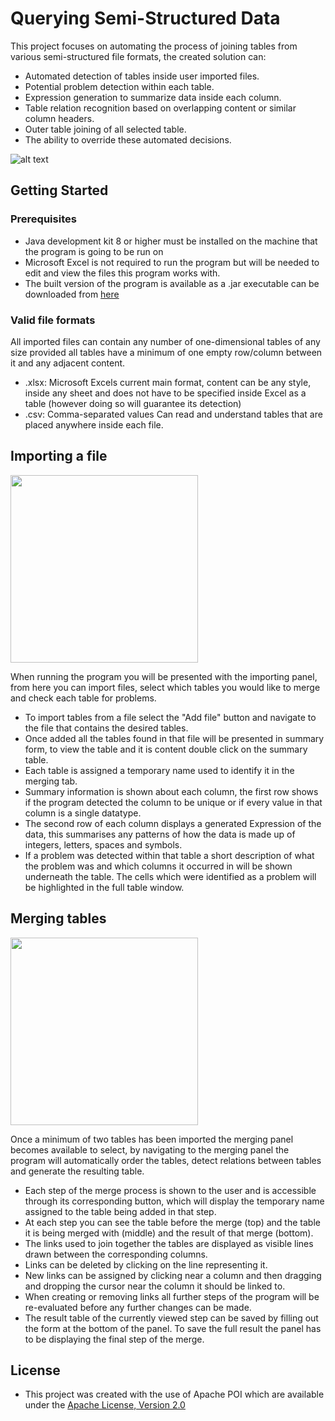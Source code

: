 
# Querying Semi-Structured Data
This project focuses on automating the process of joining tables from various semi-structured file formats, the created solution can:
* Automated detection of tables inside user imported files.
* Potential problem detection within each table.
* Expression generation to summarize data inside each column.
* Table relation recognition based on overlapping content or similar column headers.
* Outer table joining of all selected table.
* The ability to override these automated decisions.

![alt text][overview]

[overview]: https://cseegit.essex.ac.uk/ce301_2019/ce301_ramsay_foster_b/-/raw/master/QSSD/overview.png "Both tabs of the program"

## Getting Started

### Prerequisites
- Java development kit 8 or higher must be installed on the machine that the program is going to be run on
- Microsoft Excel is not required to run the program but will be needed to edit and view the files this program works with.
- The built version of the program is available as a .jar executable can be downloaded from [here](https://cseegit.essex.ac.uk/ce301_2019/ce301_ramsay_foster_b/-/blob/master/QSSD/QSSD.jar)

### Valid file formats
All imported files can contain any number of one-dimensional tables of any size provided all tables have a minimum of one empty row/column between it and any adjacent content.
* .xlsx: Microsoft Excels current main format, content can be any style, inside any sheet and does not have to be specified inside Excel as a table (however doing so will guarantee its detection)
* .csv: Comma-separated values Can read and understand tables that are placed anywhere inside each file.

## Importing a file
<img src="https://cseegit.essex.ac.uk/ce301_2019/ce301_ramsay_foster_b/-/raw/master/QSSD/importing.png" width="300"/>

When running the program you will be presented with the importing panel, from here you can import files, select which tables you would like to merge and check each table for problems.

* To import tables from a file select the "Add file" button and navigate to the file that contains the desired tables.
* Once added all the tables found in that file will be presented in summary form, to view the table and it is content double click on the summary table.
* Each table is assigned a temporary name used to identify it in the merging tab.
* Summary information is shown about each column, the first row shows if the program detected the column to be unique or if every value in that column is a single datatype.
* The second row of each column displays a generated Expression of the data, this summarises any patterns of how the data is made up of integers, letters, spaces and symbols.
* If a problem was detected within that table a short description of what the problem was and which columns it occurred in will be shown underneath the table. The cells which were identified as a problem will be highlighted in the full table window.

## Merging tables
<img src="https://cseegit.essex.ac.uk/ce301_2019/ce301_ramsay_foster_b/-/raw/master/QSSD/merging.png" width="300"/>

Once a minimum of two tables has been imported the merging panel becomes available to select, by navigating to the merging panel the program will automatically order the tables, detect relations between tables and generate the resulting table. 

* Each step of the merge process is shown to the user and is accessible through its corresponding button, which will display the temporary name assigned to the table being added in that step.
* At each step you can see the table before the merge (top) and the table it is being merged with (middle) and the result of that merge (bottom).
* The links used to join together the tables are displayed as visible lines drawn between the corresponding columns.
* Links can be deleted by clicking on the line representing it.
* New links can be assigned by clicking near a column and then dragging and dropping the cursor near the column it should be linked to.
* When creating or removing links all further steps of the program will be re-evaluated before any further changes can be made.
* The result table of the currently viewed step can be saved by filling out the form at the bottom of the panel. To save the full result the panel has to be displaying the final step of the merge.

## License

* This project was created with the use of Apache POI which are available under the [Apache License, Version 2.0](https://www.apache.org/licenses/LICENSE-2.0)